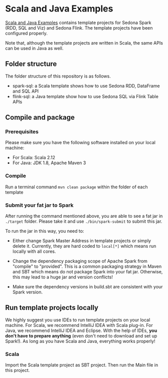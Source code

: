 <!--
 Licensed to the Apache Software Foundation (ASF) under one
 or more contributor license agreements.  See the NOTICE file
 distributed with this work for additional information
 regarding copyright ownership.  The ASF licenses this file
 to you under the Apache License, Version 2.0 (the
 "License"); you may not use this file except in compliance
 with the License.  You may obtain a copy of the License at

   http://www.apache.org/licenses/LICENSE-2.0

 Unless required by applicable law or agreed to in writing,
 software distributed under the License is distributed on an
 "AS IS" BASIS, WITHOUT WARRANTIES OR CONDITIONS OF ANY
 KIND, either express or implied.  See the License for the
 specific language governing permissions and limitations
 under the License.
 -->

# Scala and Java Examples

[Scala and Java Examples](https://github.com/apache/sedona/tree/master/examples) contains template projects for Sedona Spark (RDD, SQL and Viz) and Sedona Flink. The template projects have been configured properly.

Note that, although the template projects are written in Scala, the same APIs can be used in Java as well.

## Folder structure

The folder structure of this repository is as follows.

- spark-sql: a Scala template shows how to use Sedona RDD, DataFrame and SQL API
- flink-sql: a Java template show how to use Sedona SQL via Flink Table APIs

## Compile and package

### Prerequisites

Please make sure you have the following software installed on your local machine:

- For Scala: Scala 2.12
- For Java: JDK 1.8, Apache Maven 3

### Compile

Run a terminal command `mvn clean package` within the folder of each template

### Submit your fat jar to Spark

After running the command mentioned above, you are able to see a fat jar in `./target` folder. Please take it and use `./bin/spark-submit` to submit this jar.

To run the jar in this way, you need to:

- Either change Spark Master Address in template projects or simply delete it. Currently, they are hard coded to `local[*]` which means run locally with all cores.

- Change the dependency packaging scope of Apache Spark from "compile" to "provided". This is a common packaging strategy in Maven and SBT which means do not package Spark into your fat jar. Otherwise, this may lead to a huge jar and version conflicts!

- Make sure the dependency versions in build.sbt are consistent with your Spark version.

## Run template projects locally

We highly suggest you use IDEs to run template projects on your local machine. For Scala, we recommend IntelliJ IDEA with Scala plug-in. For Java, we recommend IntelliJ IDEA and Eclipse. With the help of IDEs, **you don't have to prepare anything** (even don't need to download and set up Spark!). As long as you have Scala and Java, everything works properly!

### Scala

Import the Scala template project as SBT project. Then run the Main file in this project.
